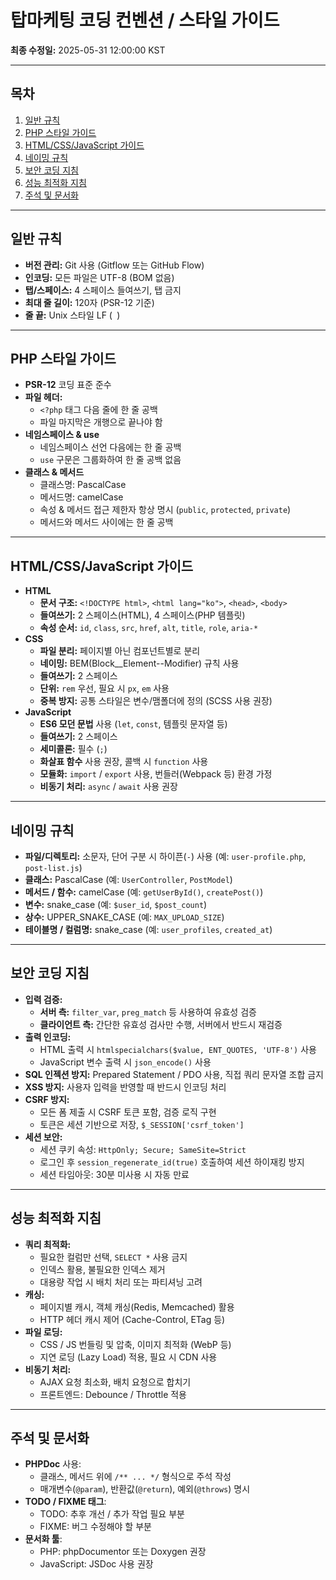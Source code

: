 # 탑마케팅 코딩 컨벤션 / 스타일 가이드

**최종 수정일:** 2025-05-31 12:00:00 KST

---

## 목차
1. [일반 규칙](#일반-규칙)  
2. [PHP 스타일 가이드](#php-스타일-가이드)  
3. [HTML/CSS/JavaScript 가이드](#htmlcssjavascript-가이드)  
4. [네이밍 규칙](#네이밍-규칙)  
5. [보안 코딩 지침](#보안-코딩-지침)  
6. [성능 최적화 지침](#성능-최적화-지침)  
7. [주석 및 문서화](#주석-및-문서화)

---

## 일반 규칙
- **버전 관리:** Git 사용 (Gitflow 또는 GitHub Flow)  
- **인코딩:** 모든 파일은 UTF-8 (BOM 없음)  
- **탭/스페이스:** 4 스페이스 들여쓰기, 탭 금지  
- **최대 줄 길이:** 120자 (PSR-12 기준)  
- **줄 끝:** Unix 스타일 LF (`
`)  

---

## PHP 스타일 가이드
- **PSR-12** 코딩 표준 준수  
- **파일 헤더:**  
  - `<?php` 태그 다음 줄에 한 줄 공백  
  - 파일 마지막은 개행으로 끝나야 함  
- **네임스페이스 & use**  
  - 네임스페이스 선언 다음에는 한 줄 공백  
  - `use` 구문은 그룹화하여 한 줄 공백 없음  
- **클래스 & 메서드**  
  - 클래스명: PascalCase  
  - 메서드명: camelCase  
  - 속성 & 메서드 접근 제한자 항상 명시 (`public`, `protected`, `private`)  
  - 메서드와 메서드 사이에는 한 줄 공백  

---

## HTML/CSS/JavaScript 가이드
- **HTML**  
  - **문서 구조:** `<!DOCTYPE html>`, `<html lang="ko">`, `<head>`, `<body>`  
  - **들여쓰기:** 2 스페이스(HTML), 4 스페이스(PHP 템플릿)  
  - **속성 순서:** `id`, `class`, `src`, `href`, `alt`, `title`, `role`, `aria-*`  
- **CSS**  
  - **파일 분리:** 페이지별 아닌 컴포넌트별로 분리  
  - **네이밍:** BEM(Block__Element--Modifier) 규칙 사용  
  - **들여쓰기:** 2 스페이스  
  - **단위:** `rem` 우선, 필요 시 `px`, `em` 사용  
  - **중복 방지:** 공통 스타일은 변수/맴폴더에 정의 (SCSS 사용 권장)  
- **JavaScript**  
  - **ES6 모던 문법** 사용 (`let`, `const`, 템플릿 문자열 등)  
  - **들여쓰기:** 2 스페이스  
  - **세미콜론:** 필수 (`;`)  
  - **화살표 함수** 사용 권장, 콜백 시 `function` 사용  
  - **모듈화:** `import` / `export` 사용, 번들러(Webpack 등) 환경 가정  
  - **비동기 처리:** `async` / `await` 사용 권장  

---

## 네이밍 규칙
- **파일/디렉토리:** 소문자, 단어 구분 시 하이픈(`-`) 사용 (예: `user-profile.php`, `post-list.js`)  
- **클래스:** PascalCase (예: `UserController`, `PostModel`)  
- **메서드 / 함수:** camelCase (예: `getUserById()`, `createPost()`)  
- **변수:** snake_case (예: `$user_id`, `$post_count`)  
- **상수:** UPPER_SNAKE_CASE (예: `MAX_UPLOAD_SIZE`)  
- **테이블명 / 컬럼명:** snake_case (예: `user_profiles`, `created_at`)  

---

## 보안 코딩 지침
- **입력 검증:**  
  - **서버 측:** `filter_var`, `preg_match` 등 사용하여 유효성 검증  
  - **클라이언트 측:** 간단한 유효성 검사만 수행, 서버에서 반드시 재검증  
- **출력 인코딩:**  
  - HTML 출력 시 `htmlspecialchars($value, ENT_QUOTES, 'UTF-8')` 사용  
  - JavaScript 변수 출력 시 `json_encode()` 사용  
- **SQL 인젝션 방지:** Prepared Statement / PDO 사용, 직접 쿼리 문자열 조합 금지  
- **XSS 방지:** 사용자 입력을 반영할 때 반드시 인코딩 처리  
- **CSRF 방지:**  
  - 모든 폼 제출 시 CSRF 토큰 포함, 검증 로직 구현  
  - 토큰은 세션 기반으로 저장, `$_SESSION['csrf_token']`  
- **세션 보안:**  
  - 세션 쿠키 속성: `HttpOnly; Secure; SameSite=Strict`  
  - 로그인 후 `session_regenerate_id(true)` 호출하여 세션 하이재킹 방지  
  - 세션 타임아웃: 30분 미사용 시 자동 만료  

---

## 성능 최적화 지침
- **쿼리 최적화:**  
  - 필요한 컬럼만 선택, `SELECT *` 사용 금지  
  - 인덱스 활용, 불필요한 인덱스 제거  
  - 대용량 작업 시 배치 처리 또는 파티셔닝 고려  
- **캐싱:**  
  - 페이지별 캐시, 객체 캐싱(Redis, Memcached) 활용  
  - HTTP 헤더 캐시 제어 (Cache-Control, ETag 등)  
- **파일 로딩:**  
  - CSS / JS 번들링 및 압축, 이미지 최적화 (WebP 등)  
  - 지연 로딩 (Lazy Load) 적용, 필요 시 CDN 사용  
- **비동기 처리:**  
  - AJAX 요청 최소화, 배치 요청으로 합치기  
  - 프론트엔드: Debounce / Throttle 적용  

---

## 주석 및 문서화
- **PHPDoc** 사용:  
  - 클래스, 메서드 위에 `/** ... */` 형식으로 주석 작성  
  - 매개변수(`@param`), 반환값(`@return`), 예외(`@throws`) 명시  
- **TODO / FIXME 태그**:  
  - TODO: 추후 개선 / 추가 작업 필요 부분  
  - FIXME: 버그 수정해야 할 부분  
- **문서화 툴**:  
  - PHP: phpDocumentor 또는 Doxygen 권장  
  - JavaScript: JSDoc 사용 권장  
